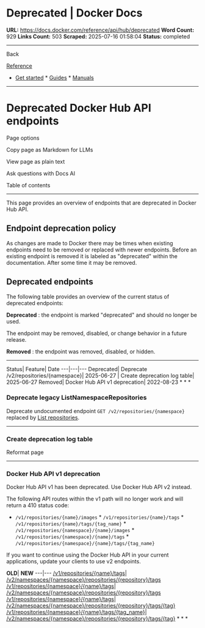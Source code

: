 # Deprecated | Docker Docs

**URL:** https://docs.docker.com/reference/api/hub/deprecated
**Word Count:** 929
**Links Count:** 503
**Scraped:** 2025-07-16 01:58:04
**Status:** completed

---

Back

[Reference](https://docs.docker.com/reference/)

  * [Get started](https://docs.docker.com/get-started/)   * [Guides](https://docs.docker.com/guides/)   * [Manuals](https://docs.docker.com/manuals/)

* * *

# Deprecated Docker Hub API endpoints

Page options

Copy page as Markdown for LLMs

View page as plain text

Ask questions with Docs AI

Table of contents

* * *

This page provides an overview of endpoints that are deprecated in Docker Hub API.

## Endpoint deprecation policy

As changes are made to Docker there may be times when existing endpoints need to be removed or replaced with newer endpoints. Before an existing endpoint is removed it is labeled as "deprecated" within the documentation. After some time it may be removed.

## Deprecated endpoints

The following table provides an overview of the current status of deprecated endpoints:

**Deprecated** : the endpoint is marked "deprecated" and should no longer be used.

The endpoint may be removed, disabled, or change behavior in a future release.

**Removed** : the endpoint was removed, disabled, or hidden.

* * *

Status| Feature| Date   ---|---|---   Deprecated| Deprecate /v2/repositories/\{namespace\}| 2025-06-27   | Create deprecation log table| 2025-06-27   Removed| Docker Hub API v1 deprecation| 2022-08-23      * * *

### Deprecate legacy ListNamespaceRepositories

Deprecate undocumented endpoint `GET /v2/repositories/{namespace}` replaced by [List repositories](https://docs.docker.com/reference/api/hub/latest/#tag/repositories/operation/listNamespaceRepositories).

* * *

### Create deprecation log table

Reformat page

* * *

### Docker Hub API v1 deprecation

Docker Hub API v1 has been deprecated. Use Docker Hub API v2 instead.

The following API routes within the v1 path will no longer work and will return a 410 status code:

  * `/v1/repositories/{name}/images`   * `/v1/repositories/{name}/tags`   * `/v1/repositories/{name}/tags/{tag_name}`   * `/v1/repositories/{namespace}/{name}/images`   * `/v1/repositories/{namespace}/{name}/tags`   * `/v1/repositories/{namespace}/{name}/tags/{tag_name}`

If you want to continue using the Docker Hub API in your current applications, update your clients to use v2 endpoints.

**OLD**| **NEW**   ---|---   [/v1/repositories/\{name\}/tags](https://github.com/moby/moby/blob/v1.8.3/docs/reference/api/registry_api.md#list-repository-tags)| [/v2/namespaces/\{namespace\}/repositories/\{repository\}/tags](https://docs.docker.com/reference/api/hub/latest/#tag/repositories/operation/ListRepositoryTags)   [/v1/repositories/\{namespace\}/\{name\}/tags](https://github.com/moby/moby/blob/v1.8.3/docs/reference/api/registry_api.md#list-repository-tags)| [/v2/namespaces/\{namespace\}/repositories/\{repository\}/tags](https://docs.docker.com/reference/api/hub/latest.md/#tag/repositories/operation/ListRepositoryTags)   [/v1/repositories/\{namespace\}/\{name\}/tags](https://github.com/moby/moby/blob/v1.8.3/docs/reference/api/registry_api.md#get-image-id-for-a-particular-tag)| [/v2/namespaces/\{namespace\}/repositories/\{repository\}/tags/\{tag\}](https://docs.docker.com/reference/api/hub/latest/#tag/repositories/operation/GetRepositoryTag)   [/v1/repositories/\{namespace\}/\{name\}/tags/\{tag\_name\}](https://github.com/moby/moby/blob/v1.8.3/docs/reference/api/registry_api.md#get-image-id-for-a-particular-tag)| [/v2/namespaces/\{namespace\}/repositories/\{repository\}/tags/\{tag\}](https://docs.docker.com/reference/api/hub/latest/#tag/repositories/operation/GetRepositoryTag)      * * *